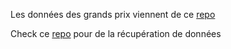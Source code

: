 Les données des grands prix viennent de ce [repo](https://github.com/sportstimes/f1)

Check ce [repo](https://github.com/yashkathe/F1-API-JSON) pour de la récupération de données